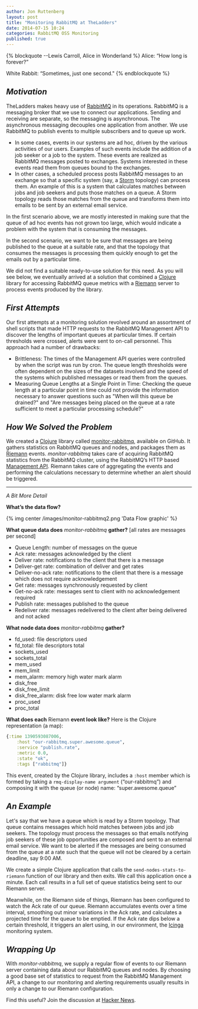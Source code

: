 ```yaml
---
author: Jon Ruttenberg
layout: post
title: "Monitoring RabbitMQ at TheLadders"
date: 2014-07-15 10:24
categories: RabbitMQ OSS Monitoring
published: true
---
```

{% blockquote --Lewis Carroll, Alice in Wonderland %}
Alice:        “How long is forever?”

White Rabbit:     “Sometimes, just one second."
{% endblockquote %}

*Motivation*
------------
TheLadders makes heavy use of [RabbitMQ](http://www.rabbitmq.com) in its operations. RabbitMQ is a messaging broker that we use to connect our applications. Sending and receiving are separate, so the messaging is asynchronous. The asynchronous messaging decouples one application from another. We use RabbitMQ to publish events to multiple subscribers and to queue up work.

 - In some cases, events in our systems are ad hoc, driven by the various activities of our users. Examples of such events include the addition of a job seeker or a job to the system. These events are realized as RabbitMQ messages posted to exchanges. Systems interested in these events read them from queues bound to the exchanges.
 - In other cases, a scheduled process posts RabbitMQ messages to an exchange so that a specific system (say, a [Storm](https://storm.incubator.apache.org) topology) can process them. An example of this is a system that calculates matches between jobs and job seekers and puts those matches on a queue. A Storm topology reads those matches from the queue and transforms them into emails to be sent by an external email service.

In the first scenario above, we are mostly interested in making sure that the queue of ad hoc events has not grown too large, which would indicate a problem with the system that is consuming the messages.

In the second scenario, we want to be sure that messages are being published to the queue at a suitable rate, and that the topology that consumes the messages is processing them quickly enough to get the emails out by a particular time.

We did not find a suitable ready-to-use solution for this need. As you will see below, we eventually arrived at a solution that combined a [Clojure](http://clojure.org/) library for accessing RabbitMQ queue metrics with a [Riemann](http://riemann.io) server to process events produced by the library.

*First Attempts*
-------------------
Our first attempts at a monitoring solution revolved around an assortment of shell scripts that made HTTP requests to the RabbitMQ Management API to discover the lengths of important queues at particular times. If certain thresholds were crossed, alerts were sent to on-call personnel. This approach had a number of drawbacks:

 - Brittleness: The times of the Management API queries were controlled by when the script was run by cron. The queue length thresholds were often dependent on the sizes of the datasets involved and the speed of the systems which published messages or read them from the queues.
 - Measuring Queue Lengths at a Single Point in Time: Checking the queue length at a particular point in time could not provide the information necessary to answer questions such as "When will this queue be drained?" and "Are messages being placed on the queue at a rate sufficient to meet a particular processing schedule?"




*How We Solved the Problem*
---------------------------
We created a [Clojure](http://clojure.org/) library called [monitor-rabbitmq](https://github.com/TheLadders/monitor-rabbitmq), available on GitHub.
It gathers statistics on RabbitMQ queues and nodes, and packages them as [Riemann](http://riemann.io) events. *monitor-rabbitmq* takes care of acquiring RabbitMQ statistics from the RabbitMQ cluster, using the RabbitMQ’s HTTP based [Management API](http://hg.rabbitmq.com/rabbitmq-management/raw-file/rabbitmq_v3_3_4/priv/www/api/index.html). Riemann takes care of aggregating the events and performing the calculations necessary to determine whether an alert should be triggered.


----------


*A Bit More Detail*

**What’s the data flow?**

{% img center /images/monitor-rabbitmq2.png 'Data Flow graphic' %}

**What queue data does** *monitor-rabbitmq* **gather?** [all rates are messages per second]

 - Queue Length: number of messages on the queue
 - Ack rate: messages acknowledged by the client
 - Deliver rate: notifications to the client that there is a message
 - Deliver-get rate: combination of deliver and get rates
 - Deliver-no-ack rate: notifications to the client that there is a message which does not require acknowledgement
 - Get rate: messages synchronously requested by client
 - Get-no-ack rate: messages sent to client with no acknowledgement required
 - Publish rate: messages published to the queue
 - Redeliver rate: messages redelivered to the client after being delivered and not acked

**What node data does** *monitor-rabbitmq* **gather?**

 - fd_used: file descriptors used
 - fd_total: file descriptors total
 - sockets_used
 - sockets_total
 - mem_used
 - mem_limit
 - mem_alarm: memory high water mark alarm
 - disk_free
 - disk_free_limit
 - disk_free_alarm: disk free low water mark alarm
 - proc_used
 - proc_total



**What does each** Riemann **event look like?**
Here is the Clojure representation (a map):
```clj
{:time 1390593087006,
    :host "our-rabbitmq.super.awesome.queue",
    :service "publish.rate",
    :metric 0.0,
    :state "ok",
    :tags ["rabbitmq"]}
```
This event, created by the Clojure library, includes a ```:host``` member which is formed by taking a ```rmq-display-name argument``` (“our-rabbitmq”) and composing it with the queue (or node) name: “super.awesome.queue”

*An Example*
------------
Let's say that we have a queue which is read by a Storm topology. That queue contains messages which hold matches between jobs and job seekers. The topology must process the messages so that emails notifying job seekers of these job opportunities are composed and sent to an external email service. We want to be alerted if the messages are being consumed from the queue at a rate such that the queue will not be cleared by a certain deadline, say 9:00 AM.

We create a simple Clojure application that calls the ```send-nodes-stats-to-riemann``` function of our library and then exits. We call this application once a minute. Each call results in a full set of queue statistics being sent to our Riemann server.

Meanwhile, on the Riemann side of things, Riemann has been configured to watch the Ack rate of our queue. Riemann accumulates events over a time interval, smoothing out minor variations in the Ack rate, and calculates a projected time for the queue to be emptied. If the Ack rate dips below a certain threshold, it triggers an alert using, in our environment, the [Icinga](https://www.icinga.org) monitoring system.

*Wrapping Up*
-------------

With *monitor-rabbitmq*, we supply a regular flow of events to our Riemann server containing data about our RabbitMQ queues and nodes. By choosing a good base set of statistics to request from the RabbitMQ Management API, a change to our monitoring and alerting requirements usually results in only a change to our Riemann configuration.


Find this useful? Join the discussion at [Hacker News](https://news.ycombinator.com/item?id=8036593).
